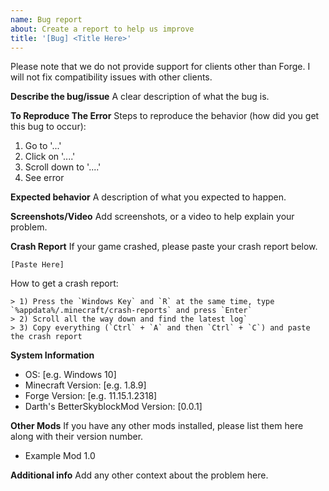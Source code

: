 ```yaml
---
name: Bug report
about: Create a report to help us improve
title: '[Bug] <Title Here>'
---
```


Please note that we do not provide support for clients other than Forge.
I will not fix compatibility issues with other clients.

**Describe the bug/issue**
A clear description of what the bug is.

**To Reproduce The Error**
Steps to reproduce the behavior (how did you get this bug to occur):
1. Go to '...'
2. Click on '....'
3. Scroll down to '....'
4. See error

**Expected behavior**
A description of what you expected to happen.

**Screenshots/Video**
Add screenshots, or a video to help explain your problem.

**Crash Report**
If your game crashed, please paste your crash report below.

```text
[Paste Here]
```

How to get a crash report:

```
> 1) Press the `Windows Key` and `R` at the same time, type `%appdata%/.minecraft/crash-reports` and press `Enter`
> 2) Scroll all the way down and find the latest log`
> 3) Copy everything (`Ctrl` + `A` and then `Ctrl` + `C`) and paste the crash report
```


**System Information**
 - OS: [e.g. Windows 10]
 - Minecraft Version: [e.g. 1.8.9]
 - Forge Version: [e.g. 11.15.1.2318]
 - Darth's BetterSkyblockMod Version: [0.0.1]

**Other Mods**
If you have any other mods installed, please list them here along with their version number.
- Example Mod 1.0

**Additional info**
Add any other context about the problem here.
